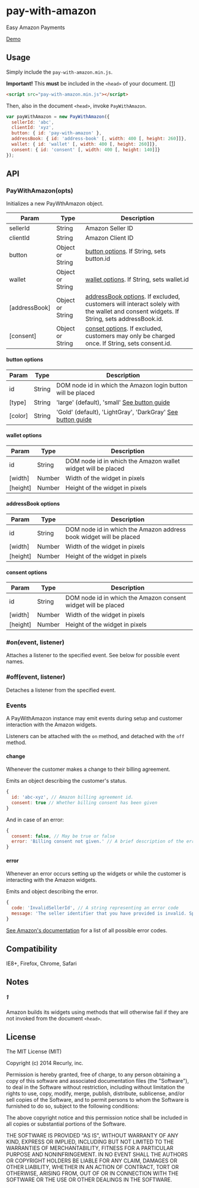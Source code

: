 
# pay-with-amazon

  Easy Amazon Payments

  [Demo][demo]

## Usage

  Simply include the `pay-with-amazon.min.js`.

  **Important!** This **must** be included in the `<head>` of your document. [[1](#1)]

  ```html
  <script src="pay-with-amazon.min.js"></script>
  ```

  Then, also in the document `<head>`, invoke `PayWithAmazon`.

  ```js
  var payWithAmazon = new PayWithAmazon({
    sellerId: 'abc',
    clientId: 'xyz',
    button: { id: 'pay-with-amazon' },
    addressBook: { id: 'address-book' [, width: 400 [, height: 260]]},
    wallet: { id: 'wallet' [, width: 400 [, height: 260]]},
    consent: { id: 'consent' [, width: 400 [, height: 140]]}
  });
  ```

## API

### PayWithAmazon(opts)


  Initializes a new PayWthAmazon object.


  Param | Type | Description
  ----- | ---- | -----------
  sellerId | String | Amazon Seller ID
  clientId | String | Amazon Client ID
  button | Object or String | [button options](#button-options). If String, sets button.id
  wallet | Object or String | [wallet options](#wallet-options). If String, sets wallet.id
  [addressBook] | Object or String | [addressBook options](#addressbook-options). If excluded, customers will interact solely with the wallet and consent widgets. If String, sets addressBook.id.
  [consent] | Object or String | [conset options](#consent-options). If excluded, customers may only be charged once. If String, sets consent.id.

#### button options

  Param | Type | Description
  ----- | ---- | -----------
  id | String | DOM node id in which the Amazon login button will be placed
  [type] | String | 'large' (default), 'small' [See button guide][button-guide]
  [color] | String | 'Gold' (default), 'LightGray', 'DarkGray' [See button guide][button-guide]

#### wallet options

  Param | Type | Description
  ----- | ---- | -----------
  id | String | DOM node id in which the Amazon wallet widget will be placed
  [width] | Number | Width of the widget in pixels
  [height] | Number | Height of the widget in pixels

#### addressBook options

  Param | Type | Description
  ----- | ---- | -----------
  id | String | DOM node id in which the Amazon address book widget will be placed
  [width] | Number | Width of the widget in pixels
  [height] | Number | Height of the widget in pixels

#### consent options

  Param | Type | Description
  ----- | ---- | -----------
  id | String | DOM node id in which the Amazon consent widget will be placed
  [width] | Number | Width of the widget in pixels
  [height] | Number | Height of the widget in pixels

### #on(event, listener)

  Attaches a listener to the specified event. See below for possible
  event names.

### #off(event, listener)

  Detaches a listener from the specified event.

### Events

  A PayWithAmazon instance may emit events during setup and customer
  interaction with the Amazon widgets.

  Listeners can be attached with the `on` method, and detached with
  the `off` method.

#### change

  Whenever the customer makes a change to their billing agreement.

  Emits an object describing the customer's status.

  ```js
  {
    id: 'abc-xyz', // Amazon billing agreement id.
    consent: true // Whether billing consent has been given
  }
  ```

  And in case of an error:

  ```js
  {
    consent: false, // May be true or false
    error: 'Billing consent not given.' // A brief description of the error
  }
  ```

#### error

  Whenever an error occurs setting up the widgets or while the customer is interacting with the Amazon widgets.

  Emits and object describing the error.

  ```js
  {
    code: 'InvalidSellerId', // A string representing an error code
    message: 'The seller identifier that you have provided is invalid. Specify a valid SellerId.' // A brief description of the error
  }
  ```

  [See Amazon's documentation][error-codes] for a list of all possible error codes.

## Compatibility

IE8+, Firefox, Chrome, Safari

## Notes

##### 1
  Amazon builds its widgets using methods that will otherwise fail if
  they are not invoked from the document `<head>`.

## License

  The MIT License (MIT)

  Copyright (c) 2014 Recurly, inc.

  Permission is hereby granted, free of charge, to any person obtaining a copy
  of this software and associated documentation files (the "Software"), to deal
  in the Software without restriction, including without limitation the rights
  to use, copy, modify, merge, publish, distribute, sublicense, and/or sell
  copies of the Software, and to permit persons to whom the Software is
  furnished to do so, subject to the following conditions:

  The above copyright notice and this permission notice shall be included in
  all copies or substantial portions of the Software.

  THE SOFTWARE IS PROVIDED "AS IS", WITHOUT WARRANTY OF ANY KIND, EXPRESS OR
  IMPLIED, INCLUDING BUT NOT LIMITED TO THE WARRANTIES OF MERCHANTABILITY,
  FITNESS FOR A PARTICULAR PURPOSE AND NONINFRINGEMENT. IN NO EVENT SHALL THE
  AUTHORS OR COPYRIGHT HOLDERS BE LIABLE FOR ANY CLAIM, DAMAGES OR OTHER
  LIABILITY, WHETHER IN AN ACTION OF CONTRACT, TORT OR OTHERWISE, ARISING FROM,
  OUT OF OR IN CONNECTION WITH THE SOFTWARE OR THE USE OR OTHER DEALINGS IN
  THE SOFTWARE.

[demo]: https://recurly.github.io/pay-with-amazon/
[error-codes]: http://docs.developer.amazonservices.com/en_US/pay_with_amazon_automatic_payments/APAGuide_ErrorHandling.html#APAGuide_ErrorHandling__table_A767CBA7D23A4C938855A0255528FB81
[button-guide]: http://docs.developer.amazonservices.com/en_US/apa_guide/APAGuide_ButtonGallery.html
